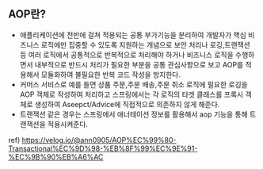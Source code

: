 ## AOP란?
- 애플리케이션에 전반에 걸쳐 적용되는 공통 부가기능을 분리하여 개발자가 핵심 비즈니스 로직에만 집중할 수 있도록 지원하는 개념으로 
보안 처리나 로깅,트랜잭션 등 여러 로직에서 공통적으로 반복적으로 처리해야 하거나 비즈니스 로직을 수행하면서 내부적으로 반드시 처리가 필요한 부분을 공통 관심사항으로 보고 AOP를 적용해서 모듈화하여 불필요한 반복 코드 작성을 방지한다.
- 커머스 서비스로 예를 들면 상품 주문,주문 배송,주문 취소 로직에 필요한 로깅을 AOP 객체로 작성하여 처리하고 스프링에서는 각 로직의 타겟 클래스를 프록시 객체로 생성하여 Aseepct/Advice에 직접적으로 의존하지 않게 해준다.
- 트랜잭션 같은 경우는 스프링에서 애너테이션 정보를 활용해서 aop 기능을 통해 트랜잭션을 적용시켜준다.


ref) https://velog.io/@ann0905/AOP%EC%99%80-Transactional%EC%9D%98-%EB%8F%99%EC%9E%91-%EC%9B%90%EB%A6%AC
